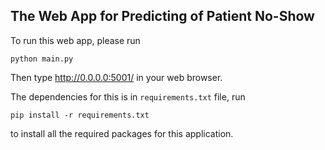 ## The Web App for Predicting of Patient No-Show

To run this web app, please run

    python main.py

Then type http://0.0.0.0:5001/ in your web browser.

The dependencies for this is in `requirements.txt` file, run

    pip install -r requirements.txt

to install all the required packages for this application.
